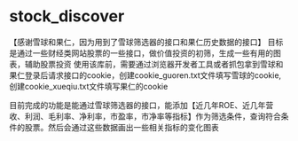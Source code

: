 # stock_discover
【感谢雪球和果仁，因为用到了雪球筛选器的接口和果仁历史数据的接口】
目标是通过一些财经类网站股票的一些接口，做价值投资的初筛，生成一些有用的图表，辅助股票投资
使用该库前，需要通过浏览器开发者工具或者抓包拿到雪球和果仁登录后请求接口的cookie，创建cookie_guoren.txt文件填写雪球的cookie,创建cookie_xueqiu.txt文件填写果仁的cookie

目前完成的功能是能通过雪球筛选器的接口，能添加【近几年ROE、近几年营收、利润、毛利率、净利率，市盈率，市净率等指标】作为筛选条件，查询符合条件的股票。然后会通过这些数据画出一些相关指标的变化图表



